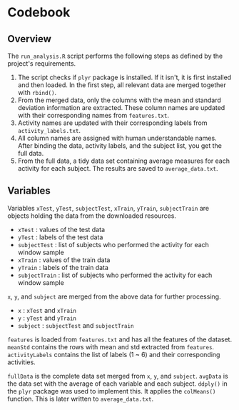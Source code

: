 # Codebook

## Overview
The `run_analysis.R` script performs the following steps as defined by the project's requirements.
1. The script checks if `plyr` package is installed. If it isn't, it is first installed and then loaded. In the first step, all relevant data are merged together with `rbind()`.  
2. From the merged data, only the columns with the mean and standard deviation information are extracted. These column names are updated with their corresponding names from `features.txt`.  
3. Activity names are updated with their corresponding labels from `activity_labels.txt`.  
4. All column names are assigned with human understandable names. After binding the data, activity labels, and the subject list, you get the full data.  
5. From the full data, a tidy data set containing average measures for each activity for each subject. The results are saved to `average_data.txt`.

## Variables
Variables `xTest`, `yTest`, `subjectTest`, `xTrain`, `yTrain`, `subjectTrain` are objects holding the data from the downloaded resources.
* `xTest` : values of the test data
* `yTest` : labels of the test data
* `subjectTest` : list of subjects who performed the activity for each window sample
* `xTrain` : values of the train data
* `yTrain` : labels of the train data
* `subjectTrain` : list of subjects who performed the activity for each window sample

`x`, `y`, and `subject` are merged from the above data for further processing.
* `x` : `xTest` and `xTrain`
* `y` : `yTest` and `yTrain`
* `subject` : `subjectTest` and `subjectTrain`

`features` is loaded from `features.txt` and has all the features of the dataset.
`meanStd` contains the rows with mean and std extracted from `features`.
`activityLabels` contains the list of labels (1 ~ 6) and their corresponding activities.

`fullData` is the complete data set merged from `x`, `y`, and `subject`.
`avgData` is the data set with the average of each variable and each subject. `ddply()` in the `plyr` package was used to implement this. It applies the `colMeans()` function. This is later written to `average_data.txt`.